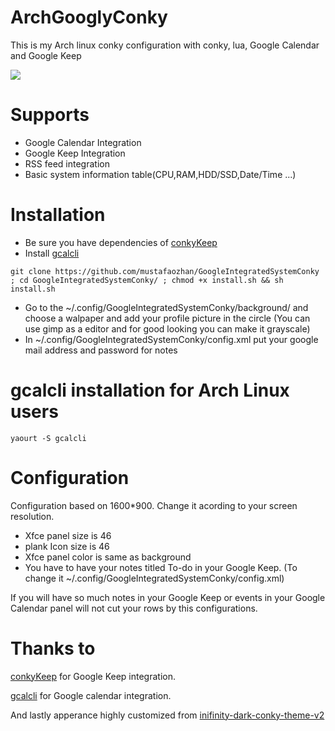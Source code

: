 # ArchGooglyConky
This is my Arch linux conky configuration with conky, lua, Google Calendar and Google Keep

<img src="https://s19.postimg.org/bjuohjh2b/Untitled.png" />

# Supports

- Google Calendar Integration
- Google Keep Integration
- RSS feed integration
- Basic system information table(CPU,RAM,HDD/SSD,Date/Time ...)

# Installation

- Be sure you have dependencies of <a href="https://github.com/kunesj/conkyKeep">conkyKeep</a>
- Install <a href="https://github.com/insanum/gcalcli">gcalcli</a>

```
git clone https://github.com/mustafaozhan/GoogleIntegratedSystemConky ; cd GoogleIntegratedSystemConky/ ; chmod +x install.sh && sh install.sh
```
- Go to the ~/.config/GoogleIntegratedSystemConky/background/ and choose a walpaper and add your profile picture in the circle (You can use gimp as a editor and for good looking you can make it grayscale)
- In ~/.config/GoogleIntegratedSystemConky/config.xml put your google mail address and password for notes

 # gcalcli installation for Arch Linux users
  ```
  yaourt -S gcalcli
  ```

# Configuration

Configuration based on 1600*900. Change it acording to your screen resolution.

- Xfce panel size is 46
- plank Icon size is 46
- Xfce panel color is same as background
- You have to have your notes titled To-do in your Google Keep. (To change it ~/.config/GoogleIntegratedSystemConky/config.xml)

If you will have so much notes in your Google Keep or events in your Google Calendar panel will not cut your rows by this configurations.

# Thanks to

<a href="https://github.com/kunesj/conkyKeep">conkyKeep</a> for Google Keep integration.

<a href="https://github.com/insanum/gcalcli">gcalcli</a> for Google calendar integration.

And lastly apperance highly customized from  <a href="https://blog.icanbeacoder.com/inifinity-dark-conky-theme-v2/">inifinity-dark-conky-theme-v2</a>


